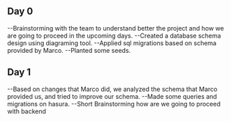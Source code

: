 ## Day 0

--Brainstorming with the team to understand better the project and how we are going to proceed in the upcoming days.
--Created a database schema design using diagraming tool.
--Applied sql migrations based on schema provided by Marco.
--Planted some seeds.

## Day 1

--Based on changes that Marco did, we analyzed the schema that Marco provided us, and tried to improve our schema.
--Made some queries and migrations on hasura.
--Short Brainstorming how are we going to proceed with backend


